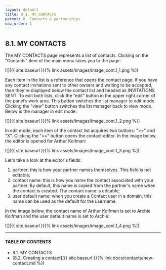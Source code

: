 ```yaml
---
layout: default
title: 8.1. MY CONTACTS
parent: 8. Contacts & partnerships
nav_order: 1
---
```


## 8.1. MY CONTACTS

The <span class="header-green">MY CONTACTS</span> page represents a list of contacts. Clicking on the "Contacts" item of the main menu takes you to the page:

![]({{ site.baseurl }}{% link assets/images/image_cont.1_1.png %})

Each item in the list is a reference that opens the contact page. If you have any contact invitations sent to other owners and waiting to be accepted, then they're displayed below the contact list and headed as <span class="header-green">INVITATIONS SENT</span>. To edit both lists, click the “edit” button in the upper right corner of the panel’s work area. This button switches the list manager to edit mode. Clicking the “view” button switches the list manager back to view mode. Below is the manager in edit mode:

![]({{ site.baseurl }}{% link assets/images/image_cont.1_2.png %})

In edit mode, each item of the contact list acquires two buttons: "<span class="text-blue">&gt;&gt;</span>" and "<span class="text-red">X</span>". Clicking the "<span class="text-blue">&gt;&gt;</span>" button opens the contact editor. In the image below, the editor is opened for Arthur Koifman:

![]({{ site.baseurl }}{% link assets/images/image_cont.1_3.png %})

Let's take a look at the editor's fields:
1.  <span class="text-caption">partner</span>: this is how your partner names themselves. This field is not editable;
2.  <span class="text-caption">contact name</span>: this is how you name the contact associated with your partner. By default, this name is copied from the partner's name when the contact is created. The contact name is editable;
3.  <span class="text-caption">user default name</span>: when you create a Contact user in a domain, this name can be used as the default for the username.  

In the image below, the contact name of Arthur Koifman is set to Archie Koifman and the user default name is set to Archie:

![]({{ site.baseurl }}{% link assets/images/image_cont.1_4.png %})

---
#### TABLE OF CONTENTS
* 8.1. MY CONTACTS
* [8.2. Creating a contact]({{ site.baseurl }}{% link docs/contacts/new-contact.md %})